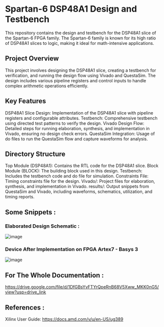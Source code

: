 # Spartan-6 DSP48A1 Design and Testbench
This repository contains the design and testbench for the DSP48A1 slice of the Spartan-6 FPGA family. The Spartan-6 family is known for its high ratio of DSP48A1 slices to logic, making it ideal for math-intensive applications.

## Project Overview
This project involves designing the DSP48A1 slice, creating a testbench for verification, and running the design flow using Vivado and QuestaSim. The design includes various pipeline registers and control inputs to handle complex arithmetic operations efficiently.

## Key Features
DSP48A1 Slice Design: Implementation of the DSP48A1 slice with pipeline registers and configurable attributes.
Testbench: Comprehensive testbench using directed test patterns to verify the design.
Vivado Design Flow: Detailed steps for running elaboration, synthesis, and implementation in Vivado, ensuring no design check errors.
QuestaSim Integration: Usage of do files to run the QuestaSim flow and capture waveforms for analysis.

## Directory Structure
Top Module (DSP48A1): Contains the RTL code for the DSP48A1 slice.
Block Module (BLOCK): The building block used in this design.
Testbench: Includes the testbench code and do file for simulation.
Constraints File: Timing constraints file for the design.
Vivado/: Project files for elaboration, synthesis, and implementation in Vivado.
results/: Output snippets from QuestaSim and Vivado, including waveforms, schematics, utilization, and timing reports.

## Some Snippets :
### Elaborated Design Schematic : 
![image](https://github.com/user-attachments/assets/2902c4dd-784e-4f8a-a4f3-c5fd34f73f24)
### Device After Implementation on FPGA Artex7 - Basys 3
![image](https://github.com/user-attachments/assets/95f586f6-65b4-4049-b658-0dbcec4763fd)

## For The Whole Documentation : 
https://drive.google.com/file/d/1DfGBsYvFTYrQpeRnB68V5Xww_MKK0nG5/view?usp=drive_link

## References :
Xilinx User Guide: https://docs.amd.com/v/u/en-US/ug389
